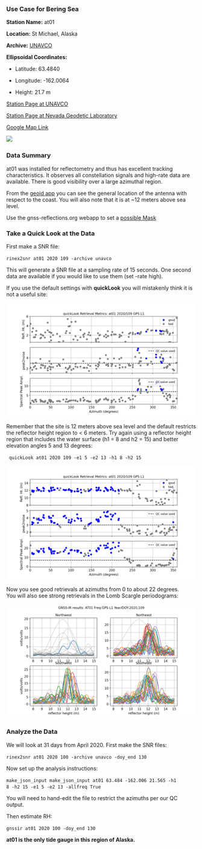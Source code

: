 ### Use Case for Bering Sea 
  
**Station Name:**  at01

**Location:**  St Michael, Alaska

**Archive:**  [UNAVCO](http://www.unavco.org)

**Ellipsoidal Coordinates:**

- Latitude:  63.4840

- Longitude: -162.0064

- Height:       21.7 m

[Station Page at UNAVCO](https://www.unavco.org/instrumentation/networks/status/nota/overview/AT01)

[Station Page at Nevada Geodetic Laboratory](http://geodesy.unr.edu/NGLStationPages/stations/AT01.sta)

[Google Map Link](https://goo.gl/maps/uWyoNFf4DRjYLmfUA)

<img src="https://www.unavco.org/data/gps-gnss/lib/images/station_images/AT01.jpg" width="500">

### Data Summary

at01 was installed for reflectometry and thus has excellent tracking characteristics. It observes
all constellation signals and high-rate data are available. There is good visibility over a large 
azimuthal region.

From the [geoid app](http://gnss-reflections.org/geoid?station=at01&lat=0.0&lon=0.0&height=0.0) you can 
see the general location of the antenna with respect to the coast. You will also note that it is at 
~12 meters above sea level.


Use the gnss-reflections.org webapp to set a [possible Mask](http://gnss-reflections.org/rzones?station=at01&lat=0.0&lon=0.0&height=0.0&msl=msl&RH=2&eang=3&azim1=0&azim2=240)

### Take a Quick Look at the Data

First make a SNR file:

<code>rinex2snr at01 2020 109 -archive unavco</code>

This will generate a SNR file at a sampling rate of 15 seconds. One second data are available if you would 
like to use them (set -rate high).

If you use the default settings with **quickLook** you will mistakenly think it is not a useful site:

<img src=at01_default_qc.png width=600>		

Remember that the site is 12 meters above sea level and the default restricts the reflector height
region to < 6 meters.  Try again using a reflector height region that includes the water surface (h1 = 8 and h2 = 15) and better elevation angles 5 and 13 degrees:

<code> quickLook at01 2020 109 -e1 5 -e2 13 -h1 8 -h2 15</code>


<img src=at01_day109.png width=600>		

Now you see good retrievals at azimuths from 0 to about 22 degrees.  
You will also see strong retrievals in the Lomb Scargle periodograms:

<img src=at01_lsp_109.png width=600>


### Analyze the Data

We will look at 31 days from April 2020. First make the SNR files:

<code>rinex2snr at01 2020 100 -archive unavco -doy_end 130</code>

Now set up the analysis instructions:

<code>make_json_input make_json_input at01 63.484 -162.006 21.565 -h1 8 -h2 15 -e1 5 -e2 13 -allfreq True </code>

You will need to hand-edit the file to restrict the azimuths per our QC output.

Then estimate RH:

<code>gnssir at01 2020 100 -doy_end 130</code>

**at01 is the only tide gauge in this region of Alaska.**





